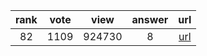 
| rank | vote | view | answer | url |
|:-:|:-:|:-:|:-:|:-:|
|82|1109|924730|8| [url](http://stackoverflow.com/questions/11277432/how-to-remove-a-key-from-a-python-dictionary) |
